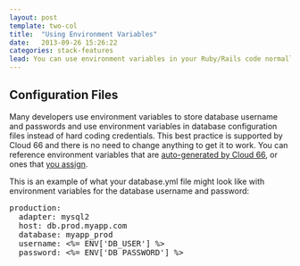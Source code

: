 ```yaml
---
layout: post
template: two-col
title:  "Using Environment Variables"
date:   2013-09-26 15:26:22
categories: stack-features
lead: You can use environment variables in your Ruby/Rails code normally. Cloud 66 is compatible with Linux environment variables
---
```



## Configuration Files
Many developers use environment variables to store database username and passwords and use environment variables in database configuration files instead of hard coding credentials.
This best practice is supported by Cloud 66 and there is no need to change anything to get it to work. You can reference environment variables that are [auto-generated by Cloud 66](/stack-features/auto-generated-env-vars.html), or ones that [you assign](/stack-features/assign-env-vars.html).

This is an example of what your database.yml file might look like with environment variables for the database username and password:
<pre class="terminal">
production:
  adapter: mysql2
  host: db.prod.myapp.com
  database: myapp&#95;prod
  username: &lt;%= ENV['DB&#95;USER'] %&gt;
  password: &lt;%= ENV['DB&#95;PASSWORD'] %&gt;
</pre>
